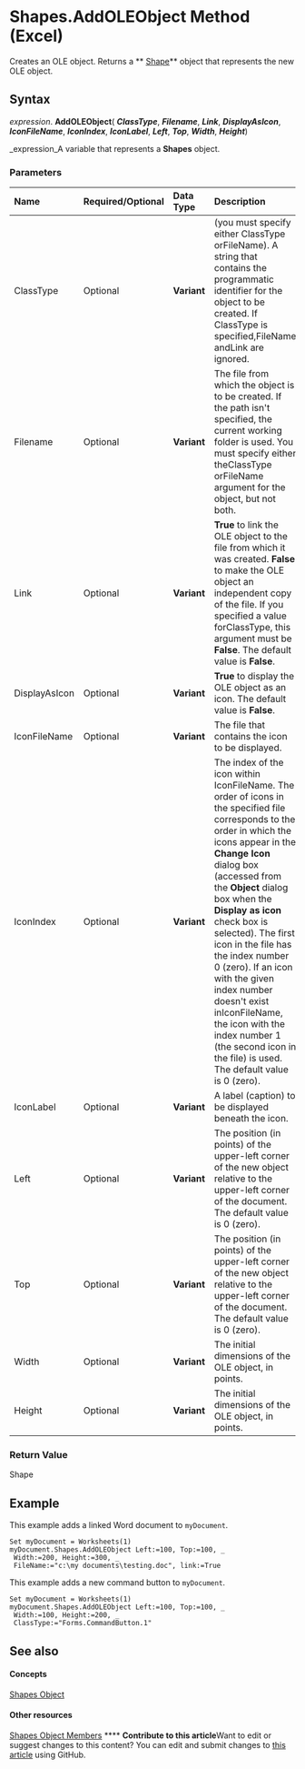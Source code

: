 
# Shapes.AddOLEObject Method (Excel)

Creates an OLE object. Returns a  ** [Shape](8f01fcd1-b7d9-5216-2de5-40fb6648a403.md)** object that represents the new OLE object.


## Syntax

 _expression_. **AddOLEObject**( **_ClassType_**,  **_Filename_**,  **_Link_**,  **_DisplayAsIcon_**,  **_IconFileName_**,  **_IconIndex_**,  **_IconLabel_**,  **_Left_**,  **_Top_**,  **_Width_**,  **_Height_**)

 _expression_A variable that represents a  **Shapes** object.


### Parameters



|**Name**|**Required/Optional**|**Data Type**|**Description**|
|:-----|:-----|:-----|:-----|
|ClassType|Optional| **Variant**|(you must specify either ClassType orFileName). A string that contains the programmatic identifier for the object to be created. If ClassType is specified,FileName andLink are ignored.|
|Filename|Optional| **Variant**| The file from which the object is to be created. If the path isn't specified, the current working folder is used. You must specify either theClassType orFileName argument for the object, but not both.|
|Link|Optional| **Variant**| **True** to link the OLE object to the file from which it was created. **False** to make the OLE object an independent copy of the file. If you specified a value forClassType, this argument must be  **False**. The default value is  **False**.|
|DisplayAsIcon|Optional| **Variant**| **True** to display the OLE object as an icon. The default value is **False**.|
|IconFileName|Optional| **Variant**| The file that contains the icon to be displayed.|
|IconIndex|Optional| **Variant**|The index of the icon within IconFileName. The order of icons in the specified file corresponds to the order in which the icons appear in the  **Change Icon** dialog box (accessed from the **Object** dialog box when the **Display as icon** check box is selected). The first icon in the file has the index number 0 (zero). If an icon with the given index number doesn't exist inIconFileName, the icon with the index number 1 (the second icon in the file) is used. The default value is 0 (zero).|
|IconLabel|Optional| **Variant**|A label (caption) to be displayed beneath the icon.|
|Left|Optional| **Variant**|The position (in points) of the upper-left corner of the new object relative to the upper-left corner of the document. The default value is 0 (zero).|
|Top|Optional| **Variant**|The position (in points) of the upper-left corner of the new object relative to the upper-left corner of the document. The default value is 0 (zero).|
|Width|Optional| **Variant**|The initial dimensions of the OLE object, in points.|
|Height|Optional| **Variant**|The initial dimensions of the OLE object, in points.|

### Return Value

Shape


## Example

This example adds a linked Word document to  `myDocument`.


```
Set myDocument = Worksheets(1) 
myDocument.Shapes.AddOLEObject Left:=100, Top:=100, _ 
 Width:=200, Height:=300, _ 
 FileName:="c:\my documents\testing.doc", link:=True
```

This example adds a new command button to  `myDocument`.




```
Set myDocument = Worksheets(1) 
myDocument.Shapes.AddOLEObject Left:=100, Top:=100, _ 
 Width:=100, Height:=200, _ 
 ClassType:="Forms.CommandButton.1"
```


## See also


#### Concepts


 [Shapes Object](f9c6548c-d028-1b70-a11c-c4b45ff19177.md)
#### Other resources


 [Shapes Object Members](f5d0be42-46cc-2916-8953-401e50a5cef7.md)
****   **Contribute to this article**Want to edit or suggest changes to this content? You can edit and submit changes to  [this article](https://github.com/jhershey00/VBA_Excel_Test/OpenXMLCon/articles/6e73970f-3c2d-0e4d-8974-14e478bf489a.md) using GitHub.

